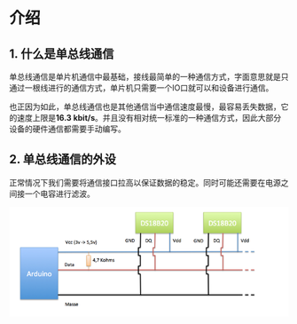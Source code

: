 # 介绍

## 1. 什么是单总线通信

单总线通信是单片机通信中最基础，接线最简单的一种通信方式，字面意思就是只通过一根线进行的通信方式，单片机只需要一个IO口就可以和设备进行通信。

也正因为如此，单总线通信也是其他通信当中通信速度最慢，最容易丢失数据，它的速度上限是**16.3 kbit/s**。并且没有相对统一标准的一种通信方式，因此大部分设备的硬件通信都需要手动编写。

## 2. 单总线通信的外设

正常情况下我们需要将通信接口拉高以保证数据的稳定。同时可能还需要在电源之间接一个电容进行滤波。

![拉高稳定信号](../../../../images/通信专题/串行通信/One-Wire/3.1.0-1.png)
